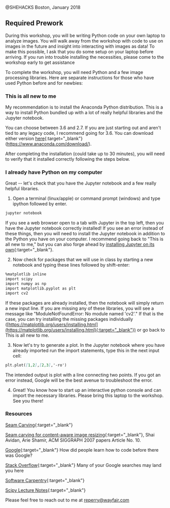 @SHEHACKS Boston, January 2018

## Required Prework
During this workshop, you will be writing Python code on your own laptop to analyze images. You will walk away from the workshop with code to use on images in the future and insight into interacting with images as data! To make this possible, I ask that you do some setup on your laptop before arriving. If you run into trouble installing the necessities, please come to the workshop early to get assistance

To complete the workshop, you will need Python and a few image processing libraries. Here are separate instructions for those who have used Python before and for newbies: 

### This is all new to me
My recommendation is to install the Anaconda Python distribution. This is a way to install Python bundled up with a lot of really helpful libraries and the Jupyter notebook.

You can choose between 3.6 and 2.7. If you are just starting out and aren't tied to any legacy code, I recommend going for 3.6. You can download either version [here](https://www.anaconda.com/download/){:target="_blank"} (https://www.anaconda.com/download/).

After completing the installation (could take up to 30 minutes), you will need to verify that it installed correctly following the steps below.


### I already have Python on my computer
Great -- let's check that you have the Jupyter notebook and a few really helpful libraries.

1. Open a terminal (linux/apple) or command prompt (windows) and type ipython followed by enter.
```markdown
jupyter notebook
```
If you see a web browser open to a tab with Jupyter in the top left, then you have the Jupyter notebook correctly installed! If you see an error instead of these things, then you will need to install the Jupyter notebook in addition to the Python you have on your computer. I recommend going back to "This is all new to me," but you can also forge ahead by [installing Jupyter on its own](http://jupyter.org/install.html){:target="_blank"}.

2. Now check for packages that we will use in class by starting a new notebook and typing these lines followed by shift-enter:
```markdown
%matplotlib inline
import scipy
import numpy as np
import matplotlib.pyplot as plt
import cv2
```
If these packages are already installed, then the notebook will simply return a new input line. If you are missing any of these libraries, you will see a message like "ModuleNotFoundError: No module named 'cv2'." If that is the case, you can try installing the missing packages individually ([https://matplotlib.org/users/installing.html](https://matplotlib.org/users/installing.html){:target="_blank"}) or go back to This is all new to me.

3. Now let's try to generate a plot. In the Jupyter notebook where you have already imported run the import statements, type this in the next input cell:
```markdown
plt.plot([1,2],[2,3],'-ro')
```
The intended output is plot with a line connecting two points. If you got an error instead, Google will be the best avenue to troubleshoot the error. 

4. Great! You know how to start up an interactive python console and can import the necessary libraries. Please bring this laptop to the workshop. See you there!

### Resources

[Seam Carving](https://en.wikipedia.org/wiki/Seam_carving){:target="_blank"}

[Seam carving for content-aware image resizing](https://inst.eecs.berkeley.edu/~cs194-26/fa16/hw/proj4-seamcarving/imret.pdf){:target="_blank"}, Shai Avidan, Arie Shamir, ACM SIGGRAPH 2007 papers Article No. 10.

[Google](https://www.google.com/){:target="_blank"} How did people learn how to code before there was Google?

[Stack Overflow](https://stackoverflow.com/){:target="_blank"} Many of your Google searches may land you here

[Software Carpentry](https://software-carpentry.org/){:target="_blank"}

[Scipy Lecture Notes](http://www.scipy-lectures.org/){:target="_blank"}

Please feel free to reach out to me at reperry@wayfair.com
